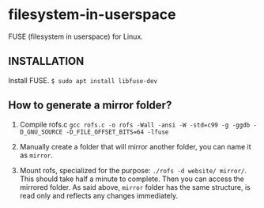 # filesystem-in-userspace
FUSE (filesystem in userspace) for Linux.

## INSTALLATION
Install FUSE.
```$ sudo apt install libfuse-dev```

## How to generate a mirror folder?
1) Compile rofs.c
```gcc rofs.c -o rofs -Wall -ansi -W -std=c99 -g -ggdb -D_GNU_SOURCE -D_FILE_OFFSET_BITS=64 -lfuse```

2) Manually create a folder that will mirror another folder, you can name it as ```mirror```.

3) Mount rofs, specialized for the purpose: ```./rofs -d website/ mirror/```.
This should take half a minute to complete. 
Then you can access the mirrored folder. 
As said above, ```mirror``` folder has the same structure, is read only and reflects any changes immediately.
